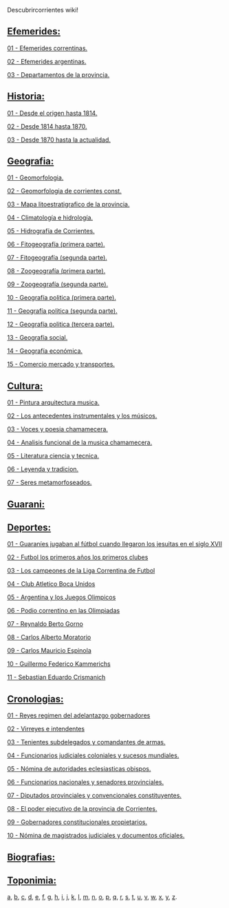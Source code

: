 Descubrircorrientes wiki!

## [Efemerides:](Contenido/01-Efemerides)

[01 - Efemerides correntinas.](Contenido//01-Efemerides/01-Efemerides-correntinas)

[02 - Efemerides argentinas.](Contenido//01-Efemerides/02-Efemerides-argentinas)

[03 - Departamentos de la provincia.](Contenido//01-Efemerides/03-Departamentos-de-la-provincia)


## [Historia:](Contenido/02-Historia)

[01 - Desde el origen hasta 1814.](Contenido/02-Historia/01-Desde-el-origen-hasta-1814)

[02 - Desde 1814 hasta 1870.](Contenido/02-Historia/02-Desde-1814-hasta-1870)

[03 - Desde 1870 hasta la actualidad.](Contenido/02-Historia/03-Desde-1870-hasta-la-actualidad)


## [Geografia:](Contenido/03-Geografia)

[01 - Geomorfologia.](Contenido/03-Geografia/01-geomorfologia) 

[02 - Geomorfologia de corrientes const.](Contenido/03-Geografia/02-geomorfologia-de-corrientes-const) 

[03 - Mapa litoestratigrafico de la provincia.](Contenido/03-Geografia/03-mapa-lito-estratigrafico-de-la-provi) 

[04 - Climatología e hidrología.](Contenido/03-Geografia/04-climatologia-hidrologia) 

[05 - Hidrografía de Corrientes.](Contenido/03-Geografia/05-hidrografia-de-corrientes) 

[06 - Fitogeografía (primera parte).](Contenido/03-Geografia/06-fitogeografia) 

[07 - Fitogeografía (segunda parte).](Contenido/03-Geografia/07-fitogeografia-segunda-parte) 

[08 - Zoogeografía (primera parte).](Contenido/03-Geografia/08-zoogeografia-primera-parte) 

[09 - Zoogeografía (segunda parte).](Contenido/03-Geografia/09-zoogeografia-segunda-parte-pece) 

[10 - Geografía politica (primera parte).](Contenido/03-Geografia/10-geografia-politica-primera-parte) 

[11 - Geografía politica (segunda parte).](Contenido/03-Geografia/11-geografia-politica-segunda-parte) 

[12 - Geografía politica (tercera parte).](Contenido/03-Geografia/12-geografia-politica-tercera-parte) 

[13 - Geografía social.](Contenido/03-Geografia/13-geografia-social-geografia-de-las) 

[14 - Geografía económica.](Contenido/03-Geografia/14-geografia-economica-rasgos-genera) 

[15 - Comercio mercado y transportes.](Contenido/03-Geografia/15-comercio-mercado-y-transportes)


## [Cultura:](Contenido/04-Cultura)

[01 - Pintura arquitectura musica.](Contenido/04-Cultura/01-pintura-arquitectura-musica) 

[02 - Los antecedentes instrumentales y los músicos.](Contenido/04-Cultura/02-los-antecedentes-instrumentales-y-los-musicos-ch) 

[03 - Voces y poesia chamamecera.](Contenido/04-Cultura/03-voces-y-poesia-chamamecera) 

[04 - Analisis funcional de la musica chamamecera.](Contenido/04-Cultura/04-analisis-funcional-de-la-musica-chamamecera) 

[05 - Literatura ciencia y tecnica.](Contenido/04-Cultura/05-literatura-ciencia-y-tecnica) 

[06 - Leyenda y tradicion.](Contenido/04-Cultura/06-leyenda-y-tradicion) 

[07 - Seres metamorfoseados.](Contenido/04-Cultura/07-seres-metamorfoseados)


## [Guarani:](Contenido/05-Guarani)

## [Deportes:](Contenido/06-Deportes)

[01 - Guaraníes jugaban al fútbol cuando llegaron los jesuitas en el siglo XVII](Contenido/06-Deportes/01-Guaraníes-jugaban-al-fútbol-cuando-llegaron-los-jesuitas-en-el-siglo-XVII)

[02 - Futbol los primeros años los primeros clubes](Contenido/06-Deportes/02-Futbol-los-primeros-años-los-primeros-clubes)

[03 - Los campeones de la Liga Correntina de Futbol](Contenido/06-Deportes/03-Los-campeones-de-la-Liga-Correntina-de-Futbol)

[04 - Club Atletico Boca Unidos](Contenido/06-Deportes/04-Club-Atletico-Boca-Unidos)

[05 - Argentina y los Juegos Olimpicos](Contenido/06-Deportes/05-Argentina-y-los-Juegos-Olimpicos)

[06 - Podio correntino en las Olimpiadas](Contenido/06-Deportes/06-Podio-correntino-en-las-Olimpiadas)

[07 - Reynaldo Berto Gorno](Contenido/06-Deportes/07-Reynaldo-Berto-Gorno)

[08 - Carlos Alberto Moratorio](Contenido/06-Deportes/08-Carlos-Alberto-Moratorio)

[09 - Carlos Mauricio Espinola](Contenido/06-Deportes/09-Carlos-Mauricio-Espinola)

[10 - Guillermo Federico Kammerichs](Contenido/06-Deportes/10-Guillermo-Federico-Kammerichs)

[11 - Sebastian Eduardo Crismanich](Contenido/06-Deportes/11-Sebastian-Eduardo-Crismanich)


## [Cronologias:](Contenido/07-Cronologias)

[01 - Reyes regimen del adelantazgo gobernadores](Contenido/07-Cronologias/01-reyes-regimen-del-adelantazgo-gobernadores) 

[02 - Virreyes e intendentes](Contenido/07-Cronologias/02-virreyes-e-intendentes) 

[03 - Tenientes subdelegados y comandantes de armas.](Contenido/07-Cronologias/03-tenientes-subdelegados-y-comandantes-de-armas) 

[04 - Funcionarios judiciales coloniales y sucesos mundiales.](Contenido/07-Cronologias/04-funcionarios-judiciales-coloniales-y-sucesos-mund) 

[05 - Nómina de autoridades eclesiasticas obispos.](Contenido/07-Cronologias/05-nomina-de-autoridades-eclesiasticas-obispos-pre) 

[06 - Funcionarios nacionales y senadores provinciales.](Contenido/07-Cronologias/06-funcionarios-nacionales-y-senadores-provinciales) 

[07 - Diputados provinciales y convencionales constituyentes.](Contenido/07-Cronologias/07-diputados-provinciales-y-convencionales-constituy) 

[08 - El poder ejecutivo de la provincia de Corrientes.](Contenido/07-Cronologias/08-el-poder-ejecutivo-de-la-provincia-de-corrientes) 

[09 - Gobernadores constitucionales propietarios.](Contenido/07-Cronologias/09-gobernadores-constitucionales-propietarios-obis) 

[10 - Nómina de magistrados judiciales y documentos oficiales.](Contenido/07-Cronologias/10-nomina-de-magistrados-judiciales-y-documentos-of)

## [Biografias:](Contenido/08-Biografias)

## [Toponimia:](Contenido/09-Toponimia)

[a](Contenido/09-Toponimia/a.md), 
[b](Contenido/09-Toponimia/b.md), 
[c](Contenido/09-Toponimia/c.md), 
[d](Contenido/09-Toponimia/d.md), 
[e](Contenido/09-Toponimia/e.md), 
[f](Contenido/09-Toponimia/f.md), 
[g](Contenido/09-Toponimia/g.md),
[h](Contenido/09-Toponimia/h.md), 
[i](Contenido/09-Toponimia/i.md), 
[j](Contenido/09-Toponimia/j.md), 
[k](Contenido/09-Toponimia/k.md), 
[l](Contenido/09-Toponimia/l.md), 
[m](Contenido/09-Toponimia/m.md), 
[n](Contenido/09-Toponimia/n.md), 
[o](Contenido/09-Toponimia/o.md), 
[p](Contenido/09-Toponimia/p.md), 
[q](Contenido/09-Toponimia/q.md), 
[r](Contenido/09-Toponimia/r.md), 
[s](Contenido/09-Toponimia/s.md), 
[t](Contenido/09-Toponimia/t.md), 
[u](Contenido/09-Toponimia/u.md), 
[v](Contenido/09-Toponimia/v.md), 
[w](Contenido/09-Toponimia/w.md), 
[x](Contenido/09-Toponimia/x.md), 
[y](Contenido/09-Toponimia/y.md), 
[z](Contenido/09-Toponimia/z.md).